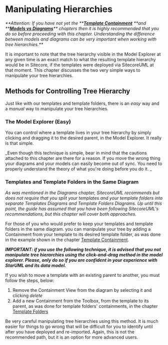 # Manipulating Hierarchies

_**Attention: If you have not yet the **_[_**Template Containment**_](/guide/template-containment.md) _**and **_[_**Models vs Diagrams**_](/guide/models-vs-diagrams/concepts.md)_** chapters then it is highly recommended that you do so before proceeding with this chapter. Understanding the difference between models and diagrams can be very important when working with tree hierarchies.**_

It is important to note that the tree hierarchy visible in the Model Explorer at any given time is an exact match to what the resulting template hierarchy would be in Sitecore, if the templates were deployed via SitecoreUML at that moment. This chapter discusses the two very simple ways to manipulate your tree hierarchies.

## Methods for Controlling Tree Hierarchy

Just like with our templates and template folders, there is an _easy_ way and a _manual_ way to manipulate your tree hierarchies.

### The Model Explorer \(Easy\)

You can control where a template lives in your tree hierarchy by simply clicking and dragging it to the desired parent, in the Model Explorer. It really is that simple.

_Even though this technique is simple, bear in mind that the cautions attached to this chapter are there for a reason. If you move the wrong thing your diagrams and your models can easily become out of sync. You need to properly understand the theory of what you're doing before you do it. _

### Templates and Template Folders in the Same Diagram

_As was mentioned in the Diagrams chapter, SitecoreUML recommends but does not require that you split your templates and your template folders into separate Templates Diagrams and Template Folders Diagrams. Up until this point, the guide has assumed that you have been following SitecoreUML's recommendations, but this chapter will cover both approaches._

For those of you who would prefer to keep your templates and template folders in the same diagram. you can manipulate your tree by adding a Containment from your template to its desired template folder, as was done in the example shown in the chapter [Template Containment](/guide/template-containment.md).

_**IMPORTANT: if you use the following technique, it is advised that you not manipulate tree hierarchies using the click-and-drag method in the model explorer. Please, only do so if you are confident in your experience with StarUML and its data model.**_

If you wish to move a template with an existing parent to another, you must follow the steps, below:

1. Remove the Containment View from the diagram by selecting it and clicking _delete_
2. Add a new Containment from the Toolbox, from the template to its parent, as was done for template folders' containments, in the chapter [Template Folders](/guide/template-folders.md)

Be very careful manipulating tree hierarchies using this method. It is much easier for things to go wrong that will be difficult for you to identify until after you have deployed and re-imported. Again, this is not the recommended path, but it is an option for more advanced users.

